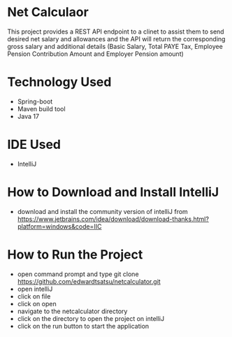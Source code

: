 # Net Calculaor

This project provides a  REST API endpoint to a clinet to assist them to send desired net salary and allowances and the API will return the corresponding gross salary and additional details (Basic Salary, Total PAYE Tax, Employee Pension Contribution Amount and Employer Pension amount)

# Technology Used
* Spring-boot
* Maven build tool
* Java 17

# IDE Used
* IntelliJ

# How to Download and Install IntelliJ
* download and install the community version of intelliJ from https://www.jetbrains.com/idea/download/download-thanks.html?platform=windows&code=IIC

# How to Run the Project
* open command prompt and type git clone https://github.com/edwardtsatsu/netcalculator.git
* open intelliJ 
* click on file 
* click on open
* navigate to the netcalculator directory
* click on the directory to open the project on intelliJ
* click on the run button to start the application
